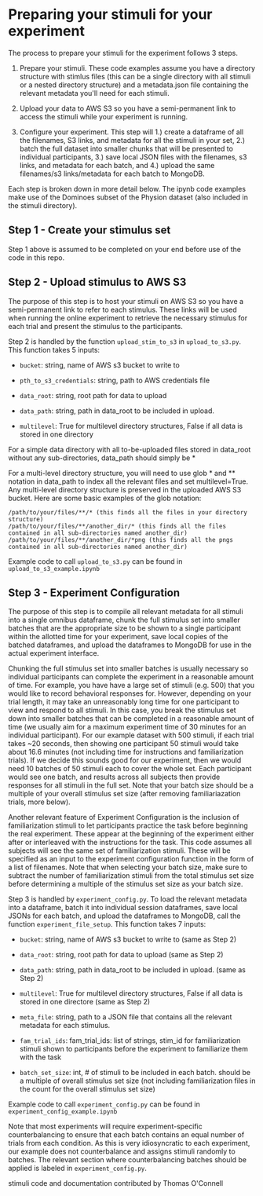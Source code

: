 
# Preparing your stimuli for your experiment
The process to prepare your stimuli for the experiment follows 3 steps.

1. Prepare your stimuli. These code examples assume you have a directory structure with stimlus files (this can be a single directory with all stimuli or a nested directory structure) and a metadata.json file containing the relevant metadata you'll need for each stimuli.

2. Upload your data to AWS S3 so you have a semi-permanent link to access the stimuli while your experiment is running.

3. Configure your experiment. This step will 1.) create a dataframe of all the filenames, S3 links, and metadata for all the stimuli in your set, 2.) batch the full dataset into smaller chunks that will be presented to individual participants, 3.) save local JSON files with the filenames, s3 links, and metadata for each batch, and 4.) upload the same filenames/s3 links/metadata for each batch to MongoDB.

Each step is broken down in more detail below. The ipynb code examples make use of the Dominoes subset of the Physion dataset (also included in the stimuli directory).

## Step 1 - Create your stimulus set
Step 1 above is assumed to be completed on your end before use of the code in this repo.

## Step 2 - Upload stimulus to AWS S3
The purpose of this step is to host your stimuli on AWS S3 so you have a semi-permanent link to refer to each stimulus. These links will be used when running the online experiment to retrieve the necessary stimulus for each trial and present the stimulus to the participants. 

Step 2 is handled by the function `upload_stim_to_s3` in `upload_to_s3.py`. This function takes 5 inputs:
- `bucket`: string, name of AWS s3 bucket to write to

- `pth_to_s3_credentials`: string, path to AWS credentials file

- `data_root`: string, root path for data to upload

- `data_path`: string, path in data_root to be included in upload.

- `multilevel`: True for multilevel directory structures, False if all data is stored in one directory

For a simple data directory with all to-be-uploaded files stored in data_root without any sub-directories, data_path should simply be *
    
For a multi-level directory structure, you will need to use glob * and ** notation in data_path to index all the relevant files and set multilevel=True. Any multi-level directory structure is preserved in the uploaded AWS S3 bucket.  Here are some basic examples of the glob notation:

    /path/to/your/files/**/* (this finds all the files in your directory structure)
    /path/to/your/files/**/another_dir/* (this finds all the files contained in all sub-directories named another_dir)
    /path/to/your/files/**/another_dir/*png (this finds all the pngs contained in all sub-directories named another_dir)

Example code to call `upload_to_s3.py` can be found in `upload_to_s3_example.ipynb`

## Step 3 - Experiment Configuration
The purpose of this step is to compile all relevant metadata for all stimuli into a single omnibus dataframe, chunk the full stimulus set into smaller batches that are the appropriate size to be shown to a single participant within the allotted time for your experiment, save local copies of the batched dataframes, and upload the dataframes to MongoDB for use in the actual experiment interface.

Chunking the full stimulus set into smaller batches is usually necessary so individual participants can complete the experiment in a reasonable amount of time. For example, you have have a large set of stimuli (e.g. 500) that you would like to record behavioral responses for. However, depending on your trial length, it may take an unreasonably long time for one participant to view and respond to all stimuli. In this case, you break the stimulus set down into smaller batches that can be completed in a reasonable amount of time (we usually aim for a maximum experiment time of 30 minutes for an individual participant). For our example dataset with 500 stimuli, if each trial takes ~20 seconds, then showing one participant 50 stimuli would take about 16.6 minutes (not including time for instructions and familiarization trials). If we decide this sounds good for our experiment, then we would need 10 batches of 50 stimuli each to cover the whole set. Each participant would see one batch, and results across all subjects then provide responses for all stimuli in the full set. Note that your batch size should be a multiple of your overall stimulus set size (after removing familiariazation trials, more below).

Another relevant feature of Experiment Configuration is the inclusion of familiarization stimuli to let participants practice the task before beginning the real experiment. These appear at the beginning of the experiment either after or interleaved with the instructions for the task. This code assumes all subjects will see the same set of familiarization stimuli. These will be specified as an input to the experiment configuration function in the form of a list of filenames. Note that when selecting your batch size, make sure to subtract the number of familiarization stimuli from the total stimulus set size before determining a multiple of the stimulus set size as your batch size.

Step 3 is handled by `experiment_config.py`. To load the relevant metadata into a dataframe, batch it into individual session dataframes, save local JSONs for each batch, and upload the dataframes to MongoDB, call the function `experiment_file_setup`. This function takes 7 inputs:

- `bucket`: string, name of AWS s3 bucket to write to (same as Step 2)
    
- `data_root`: string, root path for data to upload (same as Step 2)
    
- `data_path`: string, path in data_root to be included in upload. (same as Step 2)
    
- `multilevel`: True for multilevel directory structures, False if all data is stored in one directore (same as Step 2)
    
- `meta_file`: string, path to a JSON file that contains all the relevant metadata for each stimulus.
    
- `fam_trial_ids`: fam_trial_ids: list of strings, stim_id for familiarization stimuli shown to participants before the experiment to familiarize them with the task

- `batch_set_size`: int, # of stimuli to be included in each batch. should be a multiple of overall stimulus set size (not including familiarization files in the count for the overall stimulus set size)
    
Example code to call `experiment_config.py` can be found in `experiment_config_example.ipynb` 

Note that most experiments will require experiment-specific counterbalancing to ensure that each batch contains an equal number of trials from each condition. As this is very idiosyncratic to each experiment, our example does not counterbalance and assigns stimuli randomly to batches. The relevant section where counterbalancing batches should be applied is labeled in `experiment_config.py`.


stimuli code and documentation contributed by Thomas O'Connell